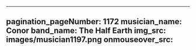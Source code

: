 ------
pagination_pageNumber: 1172
musician_name: Conor
band_name: The Half Earth
img_src: images/musician1197.png
onmouseover_src: 
------